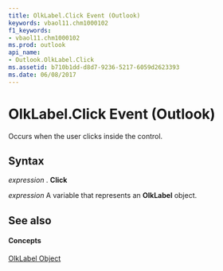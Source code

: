 ```yaml
---
title: OlkLabel.Click Event (Outlook)
keywords: vbaol11.chm1000102
f1_keywords:
- vbaol11.chm1000102
ms.prod: outlook
api_name:
- Outlook.OlkLabel.Click
ms.assetid: b710b1dd-d8d7-9236-5217-6059d2623393
ms.date: 06/08/2017
---
```



# OlkLabel.Click Event (Outlook)

Occurs when the user clicks inside the control.


## Syntax

 _expression_ . **Click**

 _expression_ A variable that represents an **OlkLabel** object.


## See also


#### Concepts


[OlkLabel Object](Outlook.OlkLabel.md)

